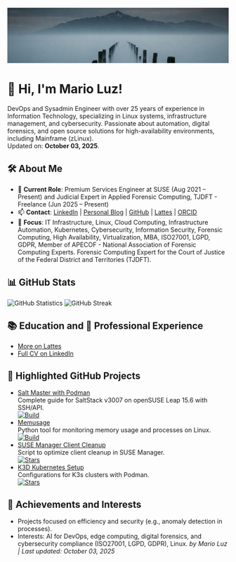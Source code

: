 ![Banner](banner.jpeg)

# 👋 Hi, I'm Mario Luz!

DevOps and Sysadmin Engineer with over 25 years of experience in Information Technology, specializing in Linux systems, infrastructure management, and cybersecurity. Passionate about automation, digital forensics, and open source solutions for high-availability environments, including Mainframe (zLinux).  
Updated on: **October 03, 2025**.

## 🛠️ About Me
- 💼 **Current Role**: Premium Services Engineer at SUSE (Aug 2021 – Present) and Judicial Expert in Applied Forensic Computing, TJDFT - Freelance (Jun 2025 – Present)
- 📫 **Contact**: [LinkedIn](https://www.linkedin.com/in/mariosergiosl/) | [Personal Blog](https://nordico.club) | [GitHub](https://github.com/mariosergiosl) | [Lattes](https://lattes.cnpq.br/2504292559472109) | [ORCID](https://orcid.org/0009-0006-3750-1871)
- 🎯 **Focus**: IT Infrastructure, Linux, Cloud Computing, Infrastructure Automation, Kubernetes, Cybersecurity, Information Security, Forensic Computing, High Availability, Virtualization, MBA, ISO27001, LGPD, GDPR, Member of APECOF - National Association of Forensic Computing Experts. Forensic Computing Expert for the Court of Justice of the Federal District and Territories (TJDFT).

## 📊 GitHub Stats
![GitHub Statistics](https://github-readme-stats.vercel.app/api?username=mariosergiosl&show_icons=true&theme=radical&hide_border=true) ![GitHub Streak](https://github-readme-streak-stats.herokuapp.com/?user=mariosergiosl&theme=radical)

## 📚 Education and 💼 Professional Experience
- [More on Lattes](http://lattes.cnpq.br/2504292559472109)
- [Full CV on LinkedIn](https://www.linkedin.com/in/mariosergiosl/)

## 🚀 Highlighted GitHub Projects
- [Salt Master with Podman](https://github.com/mariosergiosl/salt-master)  
  Complete guide for SaltStack v3007 on openSUSE Leap 15.6 with SSH/API.  
  [![Build](https://img.shields.io/github/actions/workflow/status/mariosergiosl/salt-master/ci.yml?label=Build)](https://github.com/mariosergiosl/salt-master/actions)
- [Memusage](https://github.com/mariosergiosl/memusage)  
  Python tool for monitoring memory usage and processes on Linux.  
  [![Build](https://img.shields.io/github/actions/workflow/status/mariosergiosl/memusage/ci.yml?label=Build)](https://github.com/mariosergiosl/memusage/actions)
- [SUSE Manager Client Cleanup](https://github.com/mariosergiosl/susemanager-client-cleanup)  
  Script to optimize client cleanup in SUSE Manager.  
  [![Stars](https://img.shields.io/github/stars/mariosergiosl/susemanager-client-cleanup)](https://github.com/mariosergiosl/susemanager-client-cleanup)
- [K3D Kubernetes Setup](https://github.com/mariosergiosl/k3d)  
  Configurations for K3s clusters with Podman.  
  [![Stars](https://img.shields.io/github/stars/mariosergiosl/k3d)](https://github.com/mariosergiosl/k3d)

## 🌟 Achievements and Interests
- Projects focused on efficiency and security (e.g., anomaly detection in processes).
- Interests: AI for DevOps, edge computing, digital forensics, and cybersecurity compliance (ISO27001, LGPD, GDPR), Linux.
*by Mario Luz | Last updated: October 03, 2025*
